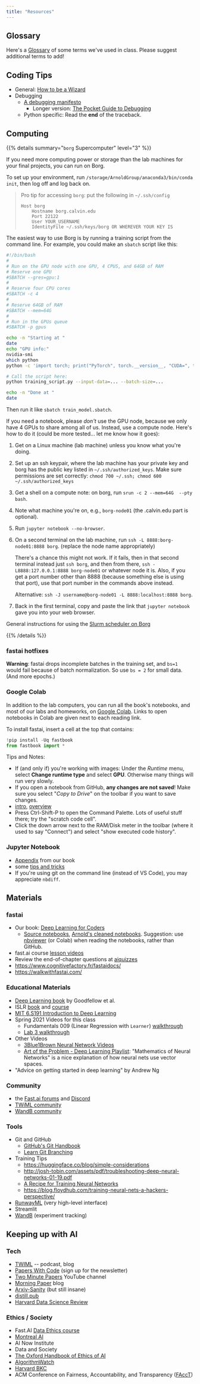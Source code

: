 ```yaml
---
title: "Resources"
---
```


## Glossary

Here's a [Glossary](../glossary/) of some terms we've used in class. Please suggest additional terms to add!

## Coding Tips

- General: [How to be a Wizard](https://wizardzines.com/zines/wizard/)
- Debugging
  - [A debugging manifesto](https://jvns.ca/blog/2022/12/08/a-debugging-manifesto/)
    - Longer version: [The Pocket Guide to Debugging](https://wizardzines.com/zines/debugging-guide/)
  - Python specific: Read the **end** of the traceback.

## Computing

{{% details summary="`borg` Supercomputer" level="3" %}}

If you need more computing power or storage than the lab machines for your final projects, you can run on Borg.

To set up your environment, run `/storage/ArnoldGroup/anaconda3/bin/conda init`, then log off and log back on.

> Pro tip for accessing `borg`: put the following in `~/.ssh/config`
>
> ```
> Host borg
>     Hostname borg.calvin.edu
>     Port 22122
>     User YOUR_USERNAME
>     IdentityFile ~/.ssh/keys/borg OR WHEREVER YOUR KEY IS
> ```

The easiest way to use Borg is by running a training script from the command line. For example, you could make an `sbatch` script like this:

```bash
#!/bin/bash
#
# Run on the GPU node with one GPU, 4 CPUS, and 64GB of RAM
# Reserve one GPU
#SBATCH --gres=gpu:1
#
# Reserve four CPU cores
#SBATCH -c 4
#
# Reserve 64GB of RAM
#SBATCH --mem=64G
#
# Run in the GPUs queue
#SBATCH -p gpus

echo -n "Starting at "
date
echo "GPU info:"
nvidia-smi
which python
python -c 'import torch; print("PyTorch", torch.__version__, "CUDA=", torch.cuda.is_available())'

# Call the script here:
python training_script.py --input-data=... --batch-size=...

echo -n "Done at "
date
```

Then run it like `sbatch train_model.sbatch`.

If you need a notebook, please *don't* use the GPU node, because we only have 4 GPUs to share among all of us. Instead, use a compute node. Here's how to do it (could be more tested... let me know how it goes):

1. Get on a Linux machine (lab machine) unless you know what you're doing.
2. Set up an ssh keypair, where the lab machine has your private key and borg has the public key listed in `~/.ssh/authorized_keys`. Make sure permissions are set correctly: `chmod 700 ~/.ssh; chmod 600 ~/.ssh/authorized_keys`
3. Get a shell on a compute note: on borg, run `srun -c 2 --mem=64G  --pty bash`.
4. Note what machine you're on, e.g., `borg-node01` (the .calvin.edu part is optional).
5. Run `jupyter notebook --no-browser`.
6. On a second terminal on the lab machine, run `ssh -L 8888:borg-node01:8888 borg`. (replace the node name appropriately)
  
    There's a chance this might not work. If it fails, then in that second terminal instead just `ssh borg`, and then from there, `ssh -L8888:127.0.0.1:8888 borg-node01` or whatever node it is. Also, if you get a port number other than 8888 (because something else is using that port), use that port number in the commands above instead.

    Alternative: `ssh -J username@borg-node01 -L 8888:localhost:8888 borg`.

7. Back in the first terminal, copy and paste the link that `jupyter notebook` gave you into your web browser.

General instructions for using the [Slurm scheduler on Borg](https://borg.calvin.edu/resources-slurm.html)

{{% /details %}}

### fastai hotfixes

**Warning**: fastai drops incomplete batches in the training set, and `bs=1` would fail because of batch normalization. So use `bs = 2` for small data. (And more epochs.)

### Google Colab

In addition to the lab computers, you can run all the book's notebooks, and most of our labs and homeworks, on [Google Colab](https://colab.research.google.com/).
Links to open notebooks in Colab are given next to each reading link.

To install fastai, insert a cell at the top that contains:

```python
!pip install -Uq fastbook
from fastbook import *
```

Tips and Notes:

- If (and only if) you're working with images: Under the *Runtime* menu, select **Change runtime type** and select **GPU**. Otherwise many things will run very slowly.
- If you open a notebook from GitHub, **any changes are not saved**! Make sure you select "*Copy to Drive*" on the toolbar if you want to save changes.
- [intro](https://colab.research.google.com/notebooks/intro.ipynb), [overview](https://colab.research.google.com/notebooks/basic_features_overview.ipynb)
- Press Ctrl-Shift-P to open the Command Palette. Lots of useful stuff there; try the "scratch code cell".
- Click the down arrow next to the RAM/Disk meter in the toolbar (where it used to say "Connect") and select "show executed code history".

### Jupyter Notebook

-   [Appendix](https://nbviewer.jupyter.org/github/fastai/fastbook/blob/master/app_jupyter.ipynb) from our book
-   some [tips and tricks](https://github.com/NirantK/best-of-jupyter)
- If you're using git on the command line (instead of VS Code), you may appreciate `nbdiff`.

## Materials

### fastai

-   Our book: [Deep Learning for Coders](https://www.amazon.com/Deep-Learning-Coders-fastai-PyTorch/dp/1492045527/)
    -   [Source notebooks](https://github.com/fastai/fastbook), [Arnold's cleaned notebooks](https://github.com/kcarnold/fastbook/tree/master/clean). Suggestion: use [nbviewer](https://nbviewer.jupyter.org/) (or Colab) when reading the notebooks, rather than GitHub.
- fast.ai course [lesson videos](https://course.fast.ai/videos/)
- Review the end-of-chapter questions at [aiquizzes](https://aiquizzes.com/)
- <https://www.cognitivefactory.fr/fastaidocs/>
- <https://walkwithfastai.com/>

### Educational Materials

- [Deep Learning book](https://www.deeplearningbook.org/) by Goodfellow et al.
- ISLR [book](https://www.statlearning.com/) and [course](https://www.statlearning.com/online-course)
- [MIT 6.S191 Introduction to Deep Learning](http://introtodeeplearning.com/)
- Spring 2021 Videos for this class
  - Fundamentals 009 (Linear Regression with `Learner`) [walkthrough](https://www.youtube.com/playlist?list=PLYvyo-La3zBOvTxiOhy4y6l65TxcUtCuS)
  - [Lab 3 walkthrough](https://www.youtube.com/playlist?list=PLYvyo-La3zBN8qoyCf3l0RRaopUa0KXPG)
- Other Videos
  - [3Blue1Brown Neural Network Videos](https://www.youtube.com/playlist?list=PLZHQObOWTQDNU6R1_67000Dx_ZCJB-3pi)
  - [Art of the Problem - Deep Learning Playlist](https://www.youtube.com/playlist?list=PLbg3ZX2pWlgKV8K6bFJr5dhM7oOClExUJ): "Mathematics of Neural Networks" is a nice explanation of how neural nets use vector spaces.
- "Advice on getting started in deep learning" by Andrew Ng

### Community

- the [Fast.ai forums](https://forums.fast.ai/) and [Discord](https://discord.com/invite/xnpeRdg)
- [TWiML community](https://twimlai.com/community/)
- [WandB community](https://community.wandb.ai/)

### Tools

- Git and GitHub
  - [GitHub's Git Handbook](https://guides.github.com/introduction/git-handbook/)
  - [Learn Git Branching](https://learngitbranching.js.org/?locale=en_US)
- Training Tips
  - <https://huggingface.co/blog/simple-considerations>
  - <http://josh-tobin.com/assets/pdf/troubleshooting-deep-neural-networks-01-19.pdf>
  - [A Recipe for Training Neural Networks](http://karpathy.github.io/2019/04/25/recipe/)
  - https://blog.floydhub.com/training-neural-nets-a-hackers-perspective/
- [RunwayML](https://runwayml.com/) (very high-level interface)
- Streamlit
- [WandB](https://wandb.ai/) (experiment tracking)

## Keeping up with AI

### Tech

-   [TWIML](https://twimlai.com/) -- podcast, blog
-   [Papers With Code](https://paperswithcode.com/) (sign up for the newsletter)
-   [Two Minute Papers](https://www.youtube.com/channel/UCbfYPyITQ-7l4upoX8nvctg) YouTube channel
-   [Morning Paper](https://blog.acolyer.org/) blog
-   [Arxiv-Sanity](http://www.arxiv-sanity.com/) (but still insane)
-   [distill.pub](https://distill.pub/)
-   [Harvard Data Science Review](https://hdsr.mitpress.mit.edu/)

### Ethics / Society

-   Fast.AI [Data Ethics course](https://ethics.fast.ai/)
-   [Montreal AI](https://montrealethics.ai/introduction-to-ethical-ai-principles/)
-   AI Now Institute
-   Data and Society
-   [The Oxford Handbook of Ethics of AI](https://global.oup.com/academic/product/the-oxford-handbook-of-ethics-of-ai-9780190067397?cc=ca&lang=en&#)
-   [AlgorithmWatch](https://algorithmwatch.org/en/)
-   [Harvard BKC](https://twitter.com/BKCHarvard)
-   ACM Conference on Fairness, Accountability, and Transparency ([FAccT](https://facctconference.org/))
